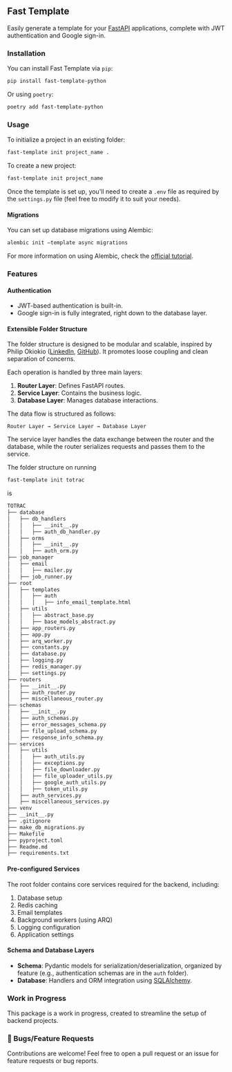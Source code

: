## Fast Template

Easily generate a template for your [FastAPI](http://fastapi.tiangolo.com) applications, complete with JWT authentication and Google sign-in.

### Installation

You can install Fast Template via `pip`:

```sh
pip install fast-template-python
```

Or using `poetry`:

```sh
poetry add fast-template-python
```

### Usage

To initialize a project in an existing folder:

```sh
fast-template init project_name .
```

To create a new project:

```sh
fast-template init project_name
```

Once the template is set up, you'll need to create a `.env` file as required by the `settings.py` file (feel free to modify it to suit your needs).

#### Migrations

You can set up database migrations using Alembic:

```sh
alembic init —template async migrations
```

For more information on using Alembic, check the [official tutorial](https://alembic.sqlalchemy.org/en/latest/tutorial.html#creating-an-environment).

### Features

#### Authentication
- JWT-based authentication is built-in.
- Google sign-in is fully integrated, right down to the database layer.

#### Extensible Folder Structure
The folder structure is designed to be modular and scalable, inspired by Philip Okiokio ([LinkedIn](https://www.linkedin.com/in/philip-okiokio/), [GitHub](https://github.com/philipokiokio)). It promotes loose coupling and clean separation of concerns.

Each operation is handled by three main layers:
1. **Router Layer**: Defines FastAPI routes.
2. **Service Layer**: Contains the business logic.
3. **Database Layer**: Manages database interactions.

The data flow is structured as follows:

```
Router Layer → Service Layer → Database Layer
```

The service layer handles the data exchange between the router and the database, while the router serializes requests and passes them to the service.

The folder structure on running
```sh
fast-template init totrac
```
is
```md
TOTRAC
├── database
│   ├── db_handlers
│   │   ├── __init__.py
│   │   ├── auth_db_handler.py
│   ├── orms
│   │   ├── __init__.py
│   │   ├── auth_orm.py
├── job_manager
│   ├── email
│   │   ├── mailer.py
│   ├── job_runner.py
├── root
│   ├── templates
│   │   ├── auth
│   │   │   ├── info_email_template.html
│   ├── utils
│   │   ├── abstract_base.py
│   │   ├── base_models_abstract.py
│   ├── app_routers.py
│   ├── app.py
│   ├── arq_worker.py
│   ├── constants.py
│   ├── database.py
│   ├── logging.py
│   ├── redis_manager.py
│   ├── settings.py
├── routers
│   ├── __init__.py
│   ├── auth_router.py
│   ├── miscellaneous_router.py
├── schemas
│   ├── __init__.py
│   ├── auth_schemas.py
│   ├── error_messages_schema.py
│   ├── file_upload_schema.py
│   ├── response_info_schema.py
├── services
│   ├── utils
│   │   ├── auth_utils.py
│   │   ├── exceptions.py
│   │   ├── file_downloader.py
│   │   ├── file_uploader_utils.py
│   │   ├── google_auth_utils.py
│   │   ├── token_utils.py
│   ├── auth_services.py
│   ├── miscellaneous_services.py
├── venv
├── __init__.py
├── .gitignore
├── make_db_migrations.py
├── Makefile
├── pyproject.toml
├── Readme.md
├── requirements.txt

```

#### Pre-configured Services
The root folder contains core services required for the backend, including:
1. Database setup
2. Redis caching
3. Email templates
4. Background workers (using ARQ)
5. Logging configuration
6. Application settings

#### Schema and Database Layers
- **Schema**: Pydantic models for serialization/deserialization, organized by feature (e.g., authentication schemas are in the `auth` folder).
- **Database**: Handlers and ORM integration using [SQLAlchemy](http://sqlalchemy.org).

### Work in Progress
This package is a work in progress, created to streamline the setup of backend projects.

### 🐛 Bugs/Feature Requests

Contributions are welcome! Feel free to open a pull request or an issue for feature requests or bug reports.

